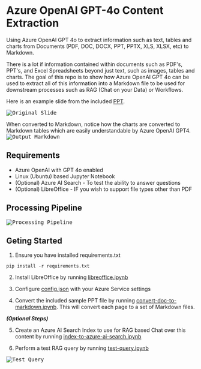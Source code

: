 # Azure OpenAI GPT-4o Content Extraction
Using Azure OpenAI GPT 4o to extract information such as text, tables and charts from Documents (PDF, DOC, DOCX, PPT, PPTX, XLS, XLSX, etc) to Markdown.

There is a lot if information contained within documents such as PDF's, PPT's, and Excel Spreadsheets beyond just text, such as images, tables and charts. The goal of this repo is to show how Azure OpenAI GPT 4o can be used to extract all of this information into a Markdown file to be used for downstream processes such as RAG (Chat on your Data) or Workflows.

Here is an example slide from the included [PPT](https://github.com/liamca/GPT4oContentExtraction/raw/main/MicrosoftSlidesFY24Q3.pptx).

<kbd>
<img src= "https://github.com/liamca/GPT4oContentExtraction/assets/3432973/8b42c1d7-3e3e-457b-b08b-ba8be8d8540e" alt="Original Slide">
</kbd>

When converted to Markdown, notice how the charts are converted to Markdown tables which are easily understandable by Azure OpenAI GPT4.
<kbd>
<img src= "https://github.com/liamca/GPT4oContentExtraction/assets/3432973/f7f21e21-150d-4194-a3b3-a1f499ce44b3" alt="Output Markdown">
</kbd>


## Requirements

* Azure OpenAI with GPT 4o enabled
* Linux (Ubuntu) based Jupyter Notebook
* (Optional) Azure AI Search - To test the ability to answer questions
* (Optional) LibreOffice - IF you wish to support file types other than PDF

## Processing Pipeline
<kbd>
<img src= "https://github.com/liamca/GPT4oContentExtraction/assets/3432973/8db4eee3-6a9a-4cdd-9c7b-07ad8effd419" alt="Processing Pipeline">
</kbd>


## Geting Started

1) Ensure you have installed requirements.txt
```code
pip install -r requirements.txt
```

2) Install LibreOffice by running [libreoffice.ipynb](https://github.com/liamca/GPT4oContentExtraction/blob/main/install-libreoffice.ipynb)
   
3) Configure [config.json](https://github.com/liamca/GPT4oContentExtraction/blob/main/config.json) with your Azure Service settings
   
4) Convert the included sample PPT file by running [convert-doc-to-markdown.ipynb](https://github.com/liamca/GPT4oContentExtraction/blob/main/convert-doc-to-markdown.ipynb). This will convert each page to a set of Markdown files.

***(Optional Steps)***

5) Create an Azure AI Search Index to use for RAG based Chat over this content by running [index-to-azure-ai-search.ipynb](https://github.com/liamca/GPT4oContentExtraction/blob/main/index-to-azure-ai-search.ipynb)

6) Perform a test RAG query by running [test-query.ipynb](https://github.com/liamca/GPT4oContentExtraction/blob/main/test-query.ipynb)
<kbd>
<img src= "https://github.com/liamca/GPT4oContentExtraction/assets/3432973/39cd41d4-9257-4ec0-869b-29df558e2415" alt="Test Query">
</kbd>



